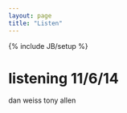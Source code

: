 ```yaml
---
layout: page
title: "Listen"
---
```

{% include JB/setup %}

# listening 11/6/14
dan weiss 
tony allen